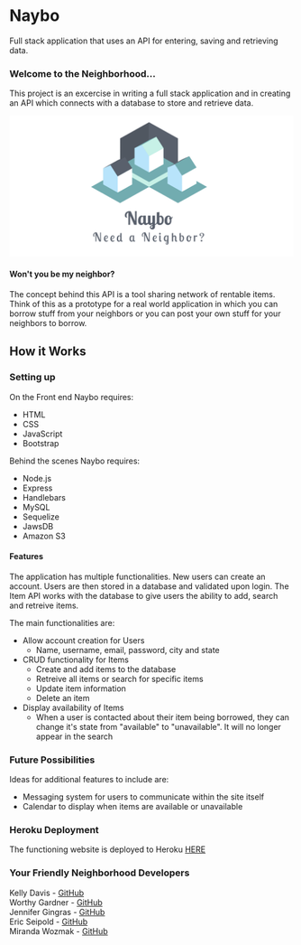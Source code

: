 # Naybo
Full stack application that uses an API for entering, saving and retrieving data.

### Welcome to the Neighborhood...
This project is an excercise in writing a full stack application and in creating an API which connects with a database to store and retrieve data. 

![picture](./readme-image/naybo-for-readme.png)

#### Won't you be my neighbor?
 The concept behind this API is a tool sharing network of rentable items. Think of this as a prototype for a real world application in which you can borrow stuff from your neighbors or you can post your own stuff for your neighbors to borrow. 

## How it Works
### Setting up
On the Front end Naybo requires:
* HTML
* CSS
* JavaScript
* Bootstrap

Behind the scenes Naybo requires: 
* Node.js
* Express
* Handlebars
* MySQL
* Sequelize
* JawsDB
* Amazon S3

#### Features
The application has multiple functionalities. New users can create an account. Users are then stored in a database and validated upon login. The Item API works with the database to give users the ability to add, search and retreive items. 

The main functionalities are:
* Allow account creation for Users
  * Name, username, email, password, city and state
* CRUD functionality for Items
  * Create and add items to the database
  * Retreive all items or search for specific items
  * Update item information
  * Delete an item
* Display availability of Items
  * When a user is contacted about their item being borrowed, they can change it's state from "available" to "unavailable". It will no longer appear in the search 

### Future Possibilities
Ideas for additional features to include are:
* Messaging system for users to communicate within the site itself
* Calendar to display when items are available or unavailable

### Heroku Deployment
The functioning website is deployed to Heroku <a href="https://apple-cobbler-47548.herokuapp.com/">HERE</a>

### Your Friendly Neighborhood Developers
Kelly Davis - <a href="https://github.com/kad1001">GitHub</a>  
Worthy Gardner - <a href="https://github.com/theworthyg">GitHub</a>  
Jennifer Gingras - <a href="https://github.com/jennifergingras">GitHub</a>   
Eric Seipold - <a href="https://github.com/sullyseipold">GitHub</a>  
Miranda Wozmak - <a href="https://github.com/mirwoz">GitHub</a> 